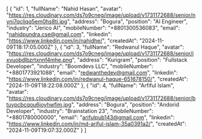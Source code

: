 [
    {
        "id": 1,
        "fullName": "Nahid Hasan",
        "avatar": "https://res.cloudinary.com/ds7o9cneg/image/upload/v1731172688/senior/nyni7qcliqq5em0hs8ti.jpg",
        "address": "Bogura",
        "position": "AI Engineer",
        "industry": "Jerico AI",
        "mobileNumber": "+8801300536083",
        "email": "nahidpundra.cse@gmail.com",
        "linkedin": "https://www.linkedin.com/in/nahidhe/",
        "createdAt": "2024-11-09T18:17:05.000Z"
    },
    {
        "id": 3,
        "fullName": "Redwanul Haque",
        "avatar": "https://res.cloudinary.com/ds7o9cneg/image/upload/v1731172688/senior/ixvuobdlbzrtxnnf4mhe.png",
        "address": "Kurigram",
        "position": "Fullstack Developer",
        "industry": "Boomdevs LLC",
        "mobileNumber": "+8801773921088",
        "email": "redwanthedev@gmail.com",
        "linkedin": "https://www.linkedin.com/in/redwanul-haque-651678150/",
        "createdAt": "2024-11-09T18:22:08.000Z"
    },
    {
        "id": 4,
        "fullName": "Arfiful Islam",
        "avatar": "https://res.cloudinary.com/ds7o9cneg/image/upload/v1731172688/senior/btuypcbcqou6joyhwfim.jpg",
        "address": "Bogura",
        "position": "Andorid Developer",
        "industry": "Brainstation 23",
        "mobileNumber": "+8801780000000",
        "email": "arifulpub143@gmail.com",
        "linkedin": "https://www.linkedin.com/in/md-ariful-islam-35a0391a2/",
        "createdAt": "2024-11-09T19:07:32.000Z"
    }
]